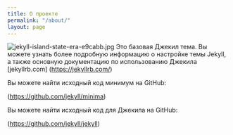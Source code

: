 ```yaml
---
title: О проекте
permalink: "/about/"
layout: page
---
```


![jekyll-island-state-era-e9cabb.jpg](/uploads/jekyll-island-state-era-e9cabb.jpg)
Это базовая Джекил тема. Вы можете узнать более подробную информацию о настройке темы Jekyll, а также основную документацию по использованию  Джекила [jekyllrb.com] (https://jekyllrb.com/)

Вы можете найти исходный код минимум на GitHub:

 (https://github.com/jekyll/minima)

Вы можете найти исходный код для Джекила на GitHub:

 (https://github.com/jekyll/jekyll)